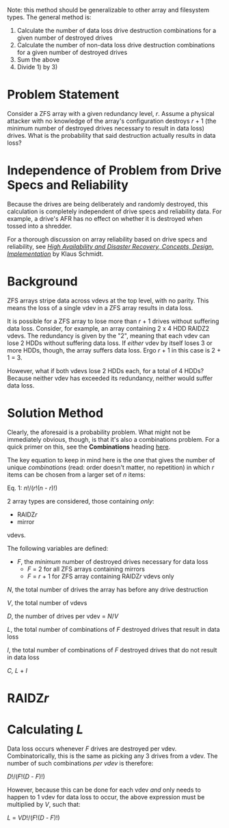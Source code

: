Note: this method should be generalizable to other array and filesystem types. The general method is:

1. Calculate the number of data loss drive destruction combinations for a given number of destroyed drives
2. Calculate the number of non-data loss drive destruction combinations for a given number of destroyed drives
3. Sum the above
4. Divide 1) by 3)

# Problem Statement

Consider a ZFS array with a given redundancy level, *r*. Assume a physical attacker with no knowledge of the array's configuration destroys *r* + 1 (the minimum number of destroyed drives necessary to result in data loss) drives. What is the probability that said destruction actually results in data loss?

# Independence of Problem from Drive Specs and Reliability

Because the drives are being deliberately and randomly destroyed, this calculation is completely independent of drive specs and reliability data. For example, a drive's AFR has no effect on whether it is destroyed when tossed into a shredder. 

For a thorough discussion on array reliability based on drive specs and reliability, see [*High Availability and Disaster Recovery, Concepts, Design, Implementation*](https://www.springer.com/us/book/9783540244608) by Klaus Schmidt.

# Background

ZFS arrays stripe data across vdevs at the top level, with no parity. This means the loss of a single vdev in a ZFS array results in data loss. 

It is possible for a ZFS array to lose more than *r* + 1 drives without suffering data loss. Consider, for example, an array containing 2 x 4 HDD RAIDZ2 vdevs. The redundancy is given by the "2", meaning that each vdev can lose 2 HDDs without suffering data loss. If *either* vdev by itself loses 3 or more HDDs, though, the array suffers data loss. Ergo *r* + 1 in this case is 2 + 1 = 3. 

However, what if both vdevs lose 2 HDDs each, for a total of 4 HDDs? Because neither vdev has exceeded its redundancy, neither would suffer data loss.

# Solution Method

Clearly, the aforesaid is a probability problem. What might not be immediately obvious, though, is that it's also a combinations problem. For a quick primer on this, see the **Combinations** heading [here](https://www.mathsisfun.com/combinatorics/combinations-permutations.html). 

The key equation to keep in mind here is the one that gives the number of unique *combinations* (read: order doesn't matter, no repetition) in which *r* items can be chosen from a larger set of *n* items:

Eq. 1: *n*!/(*r*!(*n* - *r*)!)

2 array types are considered, those containing *only*: 

* RAIDZ*r*
* mirror

vdevs.

The following variables are defined:

* *F*, the *minimum* number of destroyed drives necessary for data loss
  * *F* = 2 for all ZFS arrays containing mirrors
  * *F* = *r* + 1 for ZFS array containing RAIDZ*r* vdevs only

*N*, the total number of drives the array has before any drive destruction

*V*, the total number of vdevs

*D*, the number of drives per vdev = *N*/*V*

*L*, the total number of combinations of *F* destroyed drives that result in data loss

*I*, the total number of combinations of *F* destroyed drives that do not result in data loss

*C,* *L* + *I*

# RAIDZ*r*

# Calculating *L*

Data loss occurs whenever *F* drives are destroyed per vdev. Combinatorically, this is the same as picking any 3 drives from a vdev. The number of such combinations *per vdev* is therefore:

*D*!/(*F*!(*D* - *F*)!)

However, because this can be done for each vdev *and* only needs to happen to 1 vdev for data loss to occur, the above expression must be multiplied by *V*, such that:

*L* = *VD*!/(*F*!(*D* - *F*)!)
